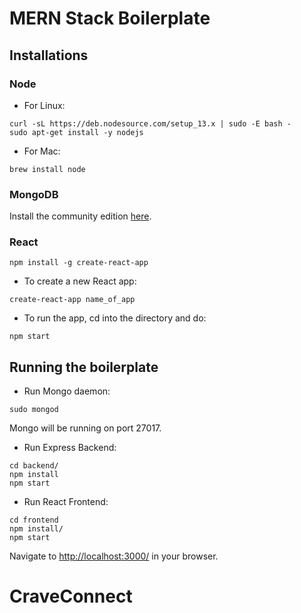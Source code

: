 # MERN Stack Boilerplate

## Installations

### Node

* For Linux:
```
curl -sL https://deb.nodesource.com/setup_13.x | sudo -E bash -
sudo apt-get install -y nodejs
```

* For Mac:
```
brew install node
```

### MongoDB

Install the community edition [here](https://docs.mongodb.com/manual/installation/#mongodb-community-edition-installation-tutorials).


### React

```
npm install -g create-react-app
```

* To create a new React app:
```
create-react-app name_of_app
```

* To run the app, cd into the directory and do:
```
npm start
```

## Running the boilerplate

* Run Mongo daemon:
```
sudo mongod
```
Mongo will be running on port 27017.


* Run Express Backend:
```
cd backend/
npm install
npm start
```

* Run React Frontend:
```
cd frontend
npm install/
npm start
```

Navigate to [http://localhost:3000/](http://localhost:3000/) in your browser.

# CraveConnect
